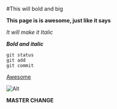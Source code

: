 #This will bold and big

**This page is is awesome, just like it says**

*It will make it Italic* 


**_Bold and italic_**

```
git status
git add
git commit
```

[Awesome](https://github.com/jonathanNicolas/phase-0-gps-1.git)

![Alt]()


**MASTER CHANGE**

